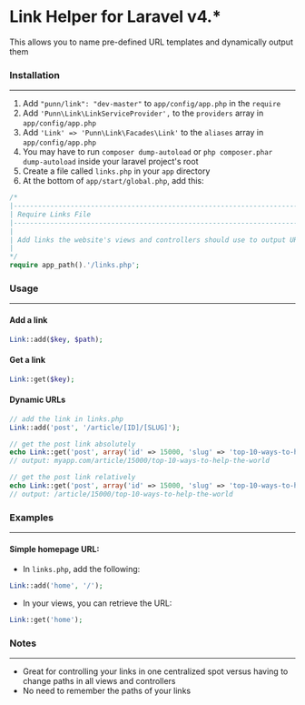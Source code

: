 # Link Helper for Laravel v4.*

This allows you to name pre-defined URL templates and dynamically output them

### Installation
---
1.	Add `"punn/link": "dev-master"` to `app/config/app.php` in the `require`
2.	Add `'Punn\Link\LinkServiceProvider',` to the `providers` array in `app/config/app.php`
3.	Add `'Link' => 'Punn\Link\Facades\Link'` to the `aliases` array in `app/config/app.php`
4.	You may have to run `composer dump-autoload` or `php composer.phar dump-autoload` inside your laravel project's root
5.	Create a file called `links.php` in your `app` directory
6.	At the bottom of `app/start/global.php`, add this:
```php
/*
|--------------------------------------------------------------------------
| Require Links File
|--------------------------------------------------------------------------
|
| Add links the website's views and controllers should use to output URLs
|
*/
require app_path().'/links.php';
```

### Usage
---
#### Add a link
```php
Link::add($key, $path);
```
#### Get a link
```php
Link::get($key);
```
#### Dynamic URLs
```php
// add the link in links.php
Link::add('post', '/article/[ID]/[SLUG]');

// get the post link absolutely
echo Link::get('post', array('id' => 15000, 'slug' => 'top-10-ways-to-help-the-world'));
// output: myapp.com/article/15000/top-10-ways-to-help-the-world

// get the post link relatively
echo Link::get('post', array('id' => 15000, 'slug' => 'top-10-ways-to-help-the-world'), false);
// output: /article/15000/top-10-ways-to-help-the-world
```

### Examples
---
#### Simple homepage URL:
*	In `links.php`, add the following:
```php
Link::add('home', '/');
```
*	In your views, you can retrieve the URL:
```php
Link::get('home');
```

### Notes
---
* Great for controlling your links in one centralized spot versus having to change paths in all views and controllers
* No need to remember the paths of your links